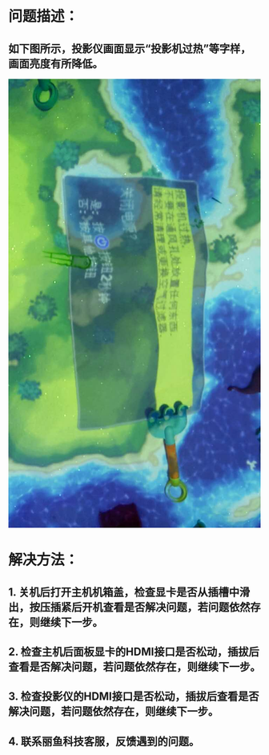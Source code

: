 # 问题描述：
## 如下图所示，投影仪画面显示“投影机过热”等字样，画面亮度有所降低。
![""](images/MagicIsland-Projector-3-1.jpg)
# 解决方法：
## 1. 关机后打开主机机箱盖，检查显卡是否从插槽中滑出，按压插紧后开机查看是否解决问题，若问题依然存在，则继续下一步。
## 2. 检查主机后面板显卡的HDMI接口是否松动，插拔后查看是否解决问题，若问题依然存在，则继续下一步。
## 3. 检查投影仪的HDMI接口是否松动，插拔后查看是否解决问题，若问题依然存在，则继续下一步。
## 4. 联系丽鱼科技客服，反馈遇到的问题。